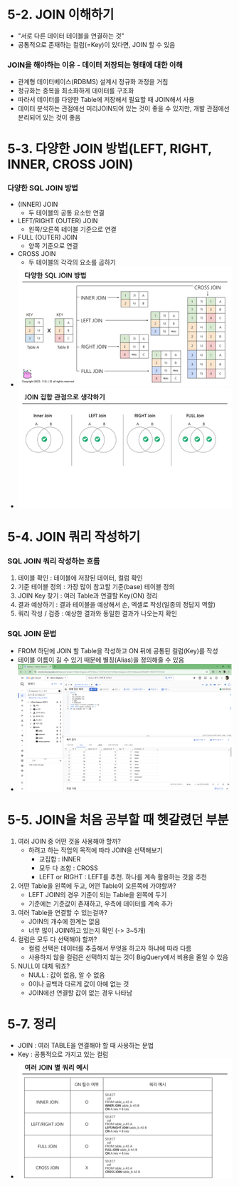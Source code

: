 # 5-2. JOIN 이해하기

- "서로 다른 데이터 테이블을 연결하는 것"
- 공통적으로 존재하는 컬럼(=Key)이 있다면, JOIN 할 수 있음

### JOIN을 해야하는 이유 - 데이터 저장되는 형태에 대한 이해
- 관계형 데이터베이스(RDBMS) 설계시 정규화 과정을 거침
- 정규화는 중복을 최소화하게 데이터를 구조화
- 따라서 데이터를 다양한 Table에 저장해서 필요할 때 JOIN해서 사용
- 데이터 분석하는 관점에선 미리JOIN되어 있는 것이 좋을 수 있지만, 개발 관점에선 분리되어 있는 것이 좋음

# 5-3. 다양한 JOIN 방법(LEFT, RIGHT, INNER, CROSS JOIN)

### 다양한 SQL JOIN 방법
- (INNER) JOIN
    - 두 테이블의 공통 요소만 연결
- LEFT/RIGHT (OUTER) JOIN
    - 왼쪽/오른쪽 테이블 기준으로 연결
- FULL (OUTER) JOIN
    - 양쪽 기준으로 연결
- CROSS JOIN
    - 두 테이블의 각각의 요소를 곱하기
- ![6-1](../스큐엘/6-2.jpg)
- ![6-2](../스큐엘/6-1.jpg)

# 5-4. JOIN 쿼리 작성하기

### SQL JOIN 쿼리 작성하는 흐름
1. 테이블 확인 : 테이블에 저장된 데이터, 컬럼 확인
2. 기준 테이블 정의 : 가장 많이 참고할 기준(base) 테이블 정의
3. JOIN Key 찾기 : 여러 Table과 연결할 Key(ON) 정리
4. 결과 예상하기 : 결과 테이블을 예상해서 손, 엑셀로 작성(일종의 정답지 역할)
5. 쿼리 작성 / 검증 : 예상한 결과와 동일한 결과가 나오는지 확인

### SQL JOIN 문법
- FROM 하단에 JOIN 할 Table을 작성하고 ON 뒤에 공통된 컬럼(Key)를 작성
- 테이블 이름이 길 수 있기 때문에 별칭(Alias)을 정의해줄 수 있음
- ![6-3](../스큐엘/6-3.png)

# 5-5. JOIN을 처음 공부할 때 헷갈렸던 부분

1) 여러 JOIN 중 어떤 것을 사용해야 할까?
    - 하려고 하는 작업의 목적에 따라 JOIN을 선택해보기
        - 교집합 : INNER
        - 모두 다 조합 : CROSS
        - LEFT or RIGHT : LEFT를 추천. 하나를 계속 활용하는 것을 추천
2) 어떤 Table을 왼쪽에 두고, 어떤 Table이 오른쪽에 가야할까?
    - LEFT JOIN의 경우 기준이 되는 Table을 왼쪽에 두기
    - 기준에는 기준값이 존재하고, 우측에 데이터를 계속 추가
3) 여러 Table을 연결할 수 있는걸까?
    - JOIN의 개수에 한계는 없음
    - 너무 많이 JOIN하고 있는지 확인 (-> 3~5개)
4) 컬럼은 모두 다 선택해야 할까?
    - 컬럼 선택은 데이터를 추출해서 무엇을 하고자 하냐에 따라 다름
    - 사용하지 않을 컬럼은 선택하지 않는 것이 BigQuery에서 비용을 줄일 수 있음
5) NULL이 대체 뭐죠?
    - NULL : 값이 없음, 알 수 없음
    - 0이나 공백과 다르게 값이 아예 없는 것
    - JOIN에선 연결할 값이 없는 경우 나타남

# 5-7. 정리
- JOIN : 여러 TABLE을 연결해야 할 때 사용하는 문법
- Key : 공통적으로 가지고 있는 컬럼
- ![6-4](../스큐엘/6-4.jpg)